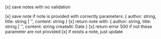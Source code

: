 [x] save notes with no validation

[x] save note if note is provided with correctly parameters: {
    author: string,
    title: string | '',
    content: string
}
[x] return note with: {
    author: string,
    title: string | '',
    content: string
    createAt: Date
}
[x] return error 500 if not these parameter are not provided
[x] if exists a note, just update